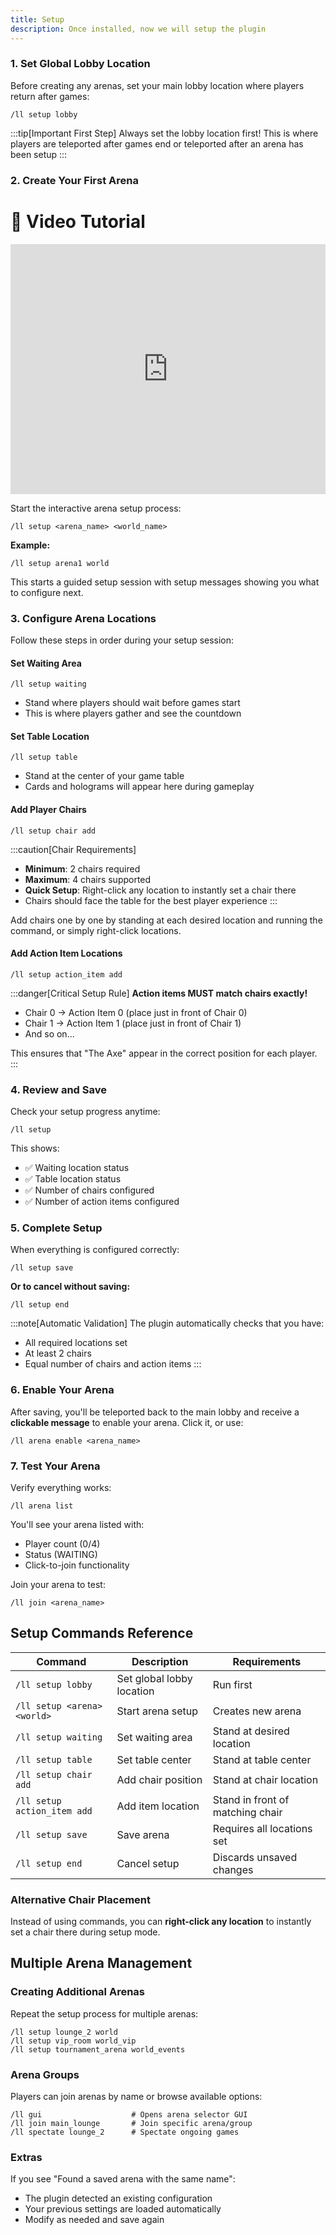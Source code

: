 ```yaml
---
title: Setup
description: Once installed, now we will setup the plugin
---
```


### 1. Set Global Lobby Location

Before creating any arenas, set your main lobby location where players return after games:

```
/ll setup lobby
```

:::tip[Important First Step]
Always set the lobby location first! This is where players are teleported after games end or teleported after an arena has been setup
:::

### 2. Create Your First Arena

# 🎥 Video Tutorial

<iframe width="100%" height="100%" style="height:400px;" src="https://www.youtube.com/embed/Lcb4W1bzFnY?si=FVE-Vlne3hJtnbgI" title="YouTube video player" frameborder="0" allow="accelerometer; autoplay; clipboard-write; encrypted-media; gyroscope; picture-in-picture; web-share" referrerpolicy="strict-origin-when-cross-origin" allowfullscreen></iframe>

Start the interactive arena setup process:

```
/ll setup <arena_name> <world_name>
```

**Example:**
```
/ll setup arena1 world
```

This starts a guided setup session with setup messages showing you what to configure next.

### 3. Configure Arena Locations

Follow these steps in order during your setup session:

#### Set Waiting Area
```
/ll setup waiting
```
- Stand where players should wait before games start
- This is where players gather and see the countdown

#### Set Table Location  
```
/ll setup table
```
- Stand at the center of your game table
- Cards and holograms will appear here during gameplay

#### Add Player Chairs
```
/ll setup chair add
```

:::caution[Chair Requirements]
- **Minimum**: 2 chairs required
- **Maximum**: 4 chairs supported  
- **Quick Setup**: Right-click any location to instantly set a chair there
- Chairs should face the table for the best player experience
:::

Add chairs one by one by standing at each desired location and running the command, or simply right-click locations.

#### Add Action Item Locations
```
/ll setup action_item add
```

:::danger[Critical Setup Rule]
**Action items MUST match chairs exactly!**

- Chair 0 → Action Item 0 (place just in front of Chair 0)
- Chair 1 → Action Item 1 (place just in front of Chair 1)  
- And so on...

This ensures that "The Axe" appear in the correct position for each player.
:::

### 4. Review and Save

Check your setup progress anytime:
```
/ll setup
```

This shows:
- ✅ Waiting location status
- ✅ Table location status  
- ✅ Number of chairs configured
- ✅ Number of action items configured

### 5. Complete Setup

When everything is configured correctly:

```
/ll setup save
```

**Or to cancel without saving:**
```
/ll setup end
```

:::note[Automatic Validation]
The plugin automatically checks that you have:
- All required locations set
- At least 2 chairs
- Equal number of chairs and action items
:::

### 6. Enable Your Arena

After saving, you'll be teleported back to the main lobby and receive a **clickable message** to enable your arena. Click it, or use:

```
/ll arena enable <arena_name>
```

### 7. Test Your Arena

Verify everything works:

```
/ll arena list
```

You'll see your arena listed with:
- Player count (0/4)
- Status (WAITING)
- Click-to-join functionality

Join your arena to test:
```
/ll join <arena_name>
```

## Setup Commands Reference

| Command | Description | Requirements |
|---------|-------------|--------------|
| `/ll setup lobby` | Set global lobby location | Run first |
| `/ll setup <arena> <world>` | Start arena setup | Creates new arena |
| `/ll setup waiting` | Set waiting area | Stand at desired location |
| `/ll setup table` | Set table center | Stand at table center |
| `/ll setup chair add` | Add chair position | Stand at chair location |
| `/ll setup action_item add` | Add item location | Stand in front of matching chair |
| `/ll setup save` | Save arena | Requires all locations set |
| `/ll setup end` | Cancel setup | Discards unsaved changes |

### Alternative Chair Placement

Instead of using commands, you can **right-click any location** to instantly set a chair there during setup mode.

## Multiple Arena Management

### Creating Additional Arenas

Repeat the setup process for multiple arenas:

```
/ll setup lounge_2 world
/ll setup vip_room world_vip
/ll setup tournament_arena world_events
```

### Arena Groups

Players can join arenas by name or browse available options:

```
/ll gui                    # Opens arena selector GUI
/ll join main_lounge       # Join specific arena/group
/ll spectate lounge_2      # Spectate ongoing games
```

### Extras
If you see "Found a saved arena with the same name":
- The plugin detected an existing configuration
- Your previous settings are loaded automatically
- Modify as needed and save again